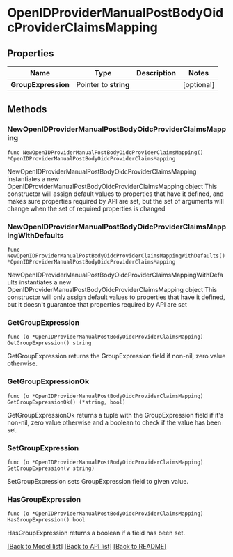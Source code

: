 # OpenIDProviderManualPostBodyOidcProviderClaimsMapping

## Properties

Name | Type | Description | Notes
------------ | ------------- | ------------- | -------------
**GroupExpression** | Pointer to **string** |  | [optional] 

## Methods

### NewOpenIDProviderManualPostBodyOidcProviderClaimsMapping

`func NewOpenIDProviderManualPostBodyOidcProviderClaimsMapping() *OpenIDProviderManualPostBodyOidcProviderClaimsMapping`

NewOpenIDProviderManualPostBodyOidcProviderClaimsMapping instantiates a new OpenIDProviderManualPostBodyOidcProviderClaimsMapping object
This constructor will assign default values to properties that have it defined,
and makes sure properties required by API are set, but the set of arguments
will change when the set of required properties is changed

### NewOpenIDProviderManualPostBodyOidcProviderClaimsMappingWithDefaults

`func NewOpenIDProviderManualPostBodyOidcProviderClaimsMappingWithDefaults() *OpenIDProviderManualPostBodyOidcProviderClaimsMapping`

NewOpenIDProviderManualPostBodyOidcProviderClaimsMappingWithDefaults instantiates a new OpenIDProviderManualPostBodyOidcProviderClaimsMapping object
This constructor will only assign default values to properties that have it defined,
but it doesn't guarantee that properties required by API are set

### GetGroupExpression

`func (o *OpenIDProviderManualPostBodyOidcProviderClaimsMapping) GetGroupExpression() string`

GetGroupExpression returns the GroupExpression field if non-nil, zero value otherwise.

### GetGroupExpressionOk

`func (o *OpenIDProviderManualPostBodyOidcProviderClaimsMapping) GetGroupExpressionOk() (*string, bool)`

GetGroupExpressionOk returns a tuple with the GroupExpression field if it's non-nil, zero value otherwise
and a boolean to check if the value has been set.

### SetGroupExpression

`func (o *OpenIDProviderManualPostBodyOidcProviderClaimsMapping) SetGroupExpression(v string)`

SetGroupExpression sets GroupExpression field to given value.

### HasGroupExpression

`func (o *OpenIDProviderManualPostBodyOidcProviderClaimsMapping) HasGroupExpression() bool`

HasGroupExpression returns a boolean if a field has been set.


[[Back to Model list]](../README.md#documentation-for-models) [[Back to API list]](../README.md#documentation-for-api-endpoints) [[Back to README]](../README.md)


